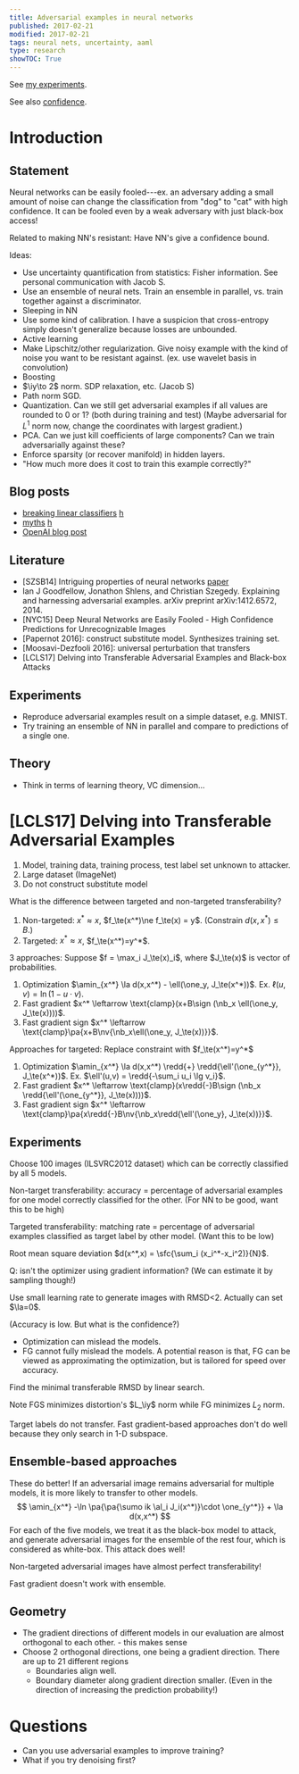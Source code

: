 ```yaml
---
title: Adversarial examples in neural networks
published: 2017-02-21
modified: 2017-02-21
tags: neural nets, uncertainty, aaml
type: research
showTOC: True
---
```


See [my experiments](adversarial_experiments.html). 

See also [confidence](confidence.html).

# Introduction

## Statement

Neural networks can be easily fooled---ex. an adversary adding a small amount of noise can change the classification from "dog" to "cat" with high confidence. It can be fooled even by a weak adversary with just black-box access!

Related to making NN's resistant: Have NN's give a confidence bound.

Ideas:

* Use uncertainty quantification from statistics: Fisher information. See personal communication with Jacob S.
* Use an ensemble of neural nets. Train an ensemble in parallel, vs. train together against a discriminator.
* Sleeping in NN
* Use some kind of calibration. I have a suspicion that cross-entropy simply doesn't generalize because losses are unbounded.
* Active learning
* Make Lipschitz/other regularization. Give noisy example with the kind of noise you want to be resistant against. (ex. use wavelet basis in convolution)
* Boosting
* $\iy\to 2$ norm. SDP relaxation, etc. (Jacob S)
* Path norm SGD.
* Quantization. Can we still get adversarial examples if all values are rounded to 0 or 1? (both during training and test) (Maybe adversarial for $L^1$ norm now, change the coordinates with largest gradient.)
* PCA. Can we just kill coefficients of large components? Can we train adversarially against these?
* Enforce sparsity (or recover manifold) in hidden layers.
* "How much more does it cost to train this example correctly?"

## Blog posts

* [breaking linear classifiers](http://karpathy.github.io/2015/03/30/breaking-convnets/) [h](http://scrible.com/s/6wE0Q)
* [myths](http://www.kdnuggets.com/2015/07/deep-learning-adversarial-examples-misconceptions.html) [h](http://scrible.com/s/4wU0Q)
* [OpenAI blog post](https://openai.com/blog/adversarial-example-research/)

## Literature

* [SZSB14] Intriguing properties of neural networks [paper](https://arxiv.org/pdf/1312.6199.pdf?not-changed)
* Ian J Goodfellow, Jonathon Shlens, and Christian Szegedy. Explaining and harnessing adversarial examples. arXiv preprint arXiv:1412.6572, 2014.
* [NYC15] Deep Neural Networks are Easily Fooled - High Confidence Predictions for Unrecognizable Images
* [Papernot 2016]: construct substitute model. Synthesizes training set.
* [Moosavi-Dezfooli 2016]: universal perturbation that transfers
* [LCLS17] Delving into Transferable Adversarial Examples and Black-box Attacks

## Experiments

* Reproduce adversarial examples result on a simple dataset, e.g. MNIST.
* Try training an ensemble of NN in parallel and compare to predictions of a single one.

## Theory

* Think in terms of learning theory, VC dimension...

# [LCLS17] Delving into Transferable Adversarial Examples

1. Model, training data, training process, test label set unknown to attacker.
2. Large dataset (ImageNet)
3. Do not construct substitute model

What is the difference between targeted and non-targeted transferability?

1. Non-targeted: $x^*\approx x$, $f_\te(x^*)\ne f_\te(x) = y$. (Constrain $d(x,x^*)\le B$.)
2. Targeted: $x^*\approx x$, $f_\te(x^*)=y^*$.

3 approaches: Suppose $f = \max_i J_\te(x)_i$, where $J_\te(x)$ is vector of probabilities.

1. Optimization $\amin_{x^*} \la d(x,x^*) - \ell(\one_y, J_\te(x^*))$. Ex. $\ell(u,v) = \ln (1-u\cdot v)$.
2. Fast gradient $x^* \leftarrow \text{clamp}(x+B\sign (\nb_x \ell(\one_y, J_\te(x))))$.
3. Fast gradient sign $x^* \leftarrow \text{clamp}\pa{x+B\nv{\nb_x\ell(\one_y, J_\te(x))}}$.

Approaches for targeted: Replace constraint with $f_\te(x^*)=y^*$


1. Optimization $\amin_{x^*} \la d(x,x^*) \redd{+} \redd{\ell'(\one_{y^*}}, J_\te(x^*))$. Ex. $\ell'(u,v) = \redd{-\sum_i u_i \lg v_i}$.
2. Fast gradient $x^* \leftarrow \text{clamp}(x\redd{-}B\sign (\nb_x \redd{\ell'(\one_{y^*}}, J_\te(x))))$.
3. Fast gradient sign $x^* \leftarrow \text{clamp}\pa{x\redd{-}B\nv{\nb_x\redd{\ell'(\one_y}, J_\te(x))}}$.

## Experiments

Choose 100 images (ILSVRC2012 dataset) which can be correctly classified by all 5 models.

Non-target transferability: accuracy = percentage of adversarial examples for one model correctly classified for the other. (For NN to be good, want this to be high)

Targeted transferability: matching rate = percentage of adversarial examples classified as target label by other model. (Want this to be low)

Root mean square deviation $d(x^*,x) = \sfc{\sum_i (x_i^*-x_i^2)}{N}$.

Q: isn't the optimizer using gradient information? (We can estimate it by sampling though!)

Use small learning rate to generate images with RMSD<2. Actually can set $\la=0$.

(Accuracy is low. But what is the confidence?)

* Optimization can mislead the models.
* FG cannot fully mislead the models. A potential reason is that, FG can be viewed as approximating the optimization, but is tailored for speed over accuracy.

Find the minimal transferable RMSD by linear search.

Note FGS minimizes distortion's $L_\iy$ norm while FG minimizes $L_2$ norm.

Target labels do not transfer. Fast gradient-based approaches don't do well because they only search in 1-D subspace.

## Ensemble-based approaches

These do better! If an adversarial image remains adversarial for multiple models, it is more likely to transfer to other models.
$$
\amin_{x^*} -\ln \pa{\pa{\sumo ik \al_i J_i(x^*)}\cdot \one_{y^*}} + \la d(x,x^*)
$$
For each of the five models, we treat it as the black-box model to attack, and generate adversarial images for the ensemble of the rest four, which is considered as white-box. This attack does well!

Non-targeted adversarial images have almost perfect transferability!

Fast gradient doesn't work with ensemble.

## Geometry

* The gradient directions of different models in our evaluation are almost orthogonal to each other. - this makes sense
* Choose 2 orthogonal directions, one being a gradient direction. There are up to 21 different regions
	* Boundaries align well.
	* Boundary diameter along gradient direction smaller. (Even in the direction of increasing the prediction probability!)
	
# Questions

* Can you use adversarial examples to improve training?
* What if you try denoising first?
